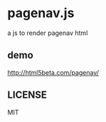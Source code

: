 # pagenav.js

a js to render pagenav html

## demo

<a href="http://html5beta.com/pagenav/">http://html5beta.com/pagenav/</a>

## LICENSE

MIT
